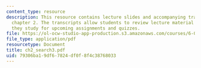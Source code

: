 ```yaml
---
content_type: resource
description: This resource contains lecture slides and accompanying transcripts for
  chapter 2. The transcripts allow students to review lecture material in detail as
  they study for upcoming assignments and quizzes.
file: https://ol-ocw-studio-app-production.s3.amazonaws.com/courses/6-034-artificial-intelligence-spring-2005/79306ba19df67824df0f8f4c38768033_ch2_search3.pdf
file_type: application/pdf
resourcetype: Document
title: ch2_search3.pdf
uid: 79306ba1-9df6-7824-df0f-8f4c38768033
---
```

